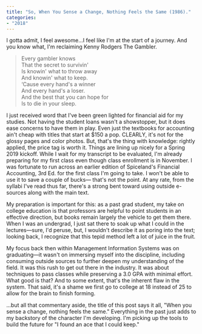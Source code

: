 ```yaml
---
title: "So, When You Sense a Change, Nothing Feels the Same (1986)."
categories:
- "2018"
---
```


I gotta admit, I feel awesome...I feel like I'm at the start of a journey. And you know what, I'm reclaiming Kenny Rodgers The Gambler.

> Every gambler knows    
> That the secret to survivin'    
> Is knowin' what to throw away    
> And knowin' what to keep.    
> ‘Cause every hand's a winner    
> And every hand's a loser.    
> And the best that you can hope for    
> Is to die in your sleep.    

I just received word that I've been green lighted for financial aid for my studies. Not having the student loans wasn't a showstopper, but it does ease concerns to have them in play. Even just the textbooks for accounting ain't cheap with titles that start at $150 a pop. CLEARLY, it's not for the glossy pages and color photos. But, that's the thing with knowledge: rightly applied, the price tag is worth it.
Things are lining up nicely for a Spring 2019 kickoff. While I wait for my transcript to be evaluated, I'm already preparing for my first class even though class enrollment is in November. I was fortunate to run across an earlier edition of Spiceland's Financial Accounting, 3rd Ed. for the first class I'm going to take. I won't be able to use it to save a couple of bucks— that's not the point. At any rate, from the syllabi I've read thus far, there's a strong bent toward using outside e-sources along with the main text.

My preparation is important for this: as a past grad student, my take on college education is that professors are helpful to point students in an effective direction, but books remain largely the vehicle to get them there. When I was an undergrad, I just sat there to soak up what I could in the lectures—sure, I'd peruse, but, I wouldn't describe it as poring into the text; looking back, I recognize that this tepid method left a lot of juice in the fruit.

My focus back then within Management Information Systems was on graduating—it wasn't on immersing myself into the discipline, including consuming outside sources to further deepen my understanding of the field. It was this rush to get out there in the industry. It was about techniques to pass classes while preserving a 3.0 GPA with minimal effort. What good is that? And to some extent, that's the inherent flaw in the system. That said, it's a shame we first go to college at 18 instead of 25 to allow for the brain to finish forming.

...but all that commentary aside, the title of this post says it all, "When you sense a change, nothing feels the same." Everything in the past just adds to my backstory of the character I'm developing. I'm picking up the tools to build the future for "I found an ace that I could keep."